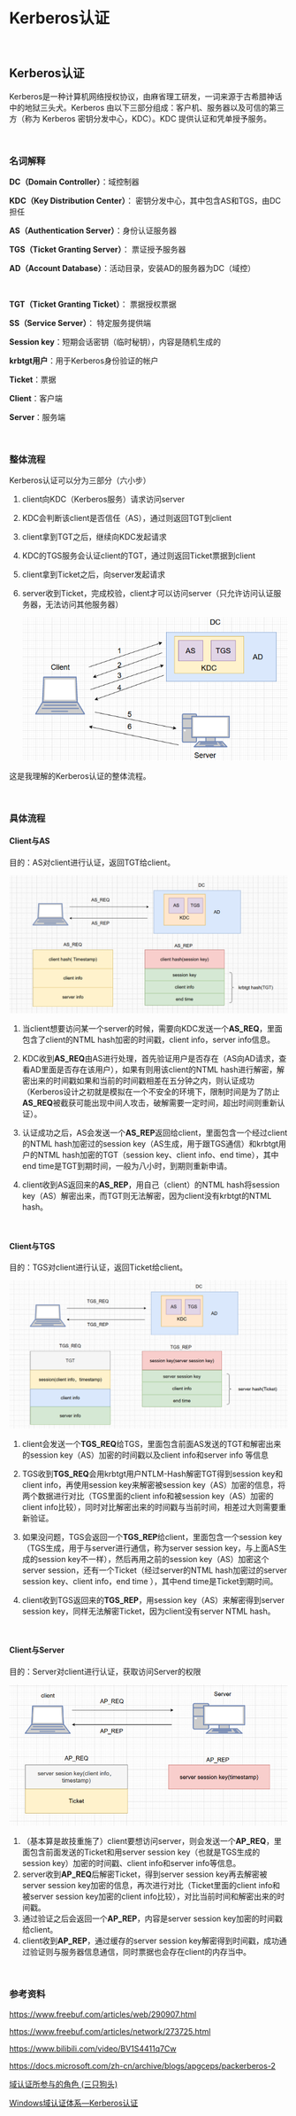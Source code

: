 # Kerberos认证

</br>

## Kerberos认证

Kerberos是一种计算机网络授权协议，由麻省理工研发，一词来源于古希腊神话中的地狱三头犬。Kerberos 由以下三部分组成：客户机、服务器以及可信的第三方（称为 Kerberos 密钥分发中心，KDC）。KDC 提供认证和凭单授予服务。

</br>

### 名词解释

**DC（Domain Controller）**：域控制器

**KDC（Key Distribution Center）**： 密钥分发中心，其中包含AS和TGS，由DC担任

**AS（Authentication Server）**：身份认证服务器

**TGS（Ticket Granting Server）**： 票证授予服务器 

**AD（Account Database）**：活动目录，安装AD的服务器为DC（域控）


</br>


**TGT（Ticket Granting Ticket）**： 票据授权票据

**SS（Service Server）**： 特定服务提供端

**Session key**：短期会话密钥（临时秘钥），内容是随机生成的

**krbtgt用户**：用于Kerberos身份验证的帐户

**Ticket**：票据

**Client**：客户端

**Server**：服务端


</br  >

### 整体流程

Kerberos认证可以分为三部分（六小步）

1. client向KDC（Kerberos服务）请求访问server

2. KDC会判断该client是否信任（AS），通过则返回TGT到client

3. client拿到TGT之后，继续向KDC发起请求
4. KDC的TGS服务会认证client的TGT，通过则返回Ticket票据到client

5. client拿到Ticket之后，向server发起请求

6. server收到Ticket，完成校验，client才可以访问server（只允许访问认证服务器，无法访问其他服务器）

   ![image-20220122215417625](/Kerberos认证.assets/image-20220122215417625.png)	

这是我理解的Kerberos认证的整体流程。


</br>

### 具体流程


#### Client与AS

目的：AS对client进行认证，返回TGT给client。

![image-20220123210556311](/Kerberos认证.assets/image-20220123210556311.png)

1. 当client想要访问某一个server的时候，需要向KDC发送一个**AS_REQ**，里面包含了client的NTML hash加密的时间戳，client info，server info信息。

2. KDC收到**AS_REQ**由AS进行处理，首先验证用户是否存在（AS向AD请求，查看AD里面是否存在该用户），如果有则用该client的NTML hash进行解密，解密出来的时间戳如果和当前的时间戳相差在五分钟之内，则认证成功（Kerberos设计之初就是模拟在一个不安全的环境下，限制时间是为了防止**AS_REQ**被截获可能出现中间人攻击，破解需要一定时间，超出时间则重新认证）。

3. 认证成功之后，AS会发送一个**AS_REP**返回给client，里面包含一个经过client的NTML hash加密过的session key（AS生成，用于跟TGS通信）和krbtgt用户的NTML hash加密的TGT（session key、client info、end time），其中end time是TGT到期时间，一般为八小时，到期则重新申请。

4. client收到AS返回来的**AS_REP**，用自己（client）的NTML hash将session key（AS）解密出来，而TGT则无法解密，因为client没有krbtgt的NTML hash。

</br>

#### Client与TGS

目的：TGS对client进行认证，返回Ticket给client。

![image-20220123231515825](/Kerberos认证.assets/image-20220123231515825.png)

1. client会发送一个**TGS_REQ**给TGS，里面包含前面AS发送的TGT和解密出来的session key（AS）加密的时间戳以及client info和server info 等信息

2. TGS收到**TGS_REQ**会用krbtgt用户NTLM-Hash解密TGT得到session key和client info，再使用session key来解密被session key（AS）加密的信息，将两个数据进行对比（TGS里面的client info和被session key（AS）加密的client info比较），同时对比解密出来的时间戳与当前时间，相差过大则需要重新验证。

3. 如果没问题，TGS会返回一个**TGS_REP**给client，里面包含一个session key（TGS生成，用于与server进行通信，称为server session key，与上面AS生成的session key不一样），然后再用之前的session key（AS）加密这个 server session，还有一个Ticket（经过server的NTML hash加密过的server session key、client info，end time ），其中end time是Ticket到期时间。
4. client收到TGS返回来的**TGS_REP**，用session key（AS）来解密得到server session key，同样无法解密Ticket，因为client没有server NTML hash。

</br>

#### Client与Server

目的：Server对client进行认证，获取访问Server的权限

![image-20220123235916295](/Kerberos认证.assets/image-20220123235916295.png)	

1. （基本算是故技重施了）client要想访问server，则会发送一个**AP_REQ**，里面包含前面发送的Ticket和用server session key（也就是TGS生成的session key）加密的时间戳、client info和server info等信息。
2. server收到**AP_REQ**后解密Ticket，得到server session key再去解密被server session key加密的信息，再次进行对比（Ticket里面的client info和被server session key加密的client info比较），对比当前时间和解密出来的时间戳。
3. 通过验证之后会返回一个**AP_REP**，内容是server session key加密的时间戳给client。
4. client收到**AP_REP**，通过缓存的server session key解密得到时间戳，成功通过验证则与服务器信息通信，同时票据也会存在client的内存当中。

</br>

### 参考资料

https://www.freebuf.com/articles/web/290907.html

https://www.freebuf.com/articles/network/273725.html

https://www.bilibili.com/video/BV1S4411q7Cw

https://docs.microsoft.com/zh-cn/archive/blogs/apgceps/packerberos-2

[域认证所参与的角色 \(三只狗头\)](https://payloads.online/archivers/2018-11-30/1/#%E5%9F%9F%E8%AE%A4%E8%AF%81%E6%89%80%E5%8F%82%E4%B8%8E%E7%9A%84%E8%A7%92%E8%89%B2-%E4%B8%89%E5%8F%AA%E7%8B%97%E5%A4%B4)

[Windows域认证体系—Kerberos认证](https://evilh2o2.github.io/2019/08/25/Windows%E5%9F%9F%E8%AE%A4%E8%AF%81%E4%BD%93%E7%B3%BB%E2%80%94Kerberos%E8%AE%A4%E8%AF%81/)




